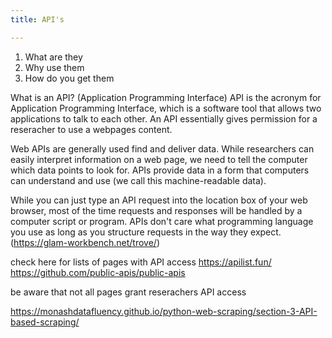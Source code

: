 ```yaml
---
title: API's

---
```

1.	What are they
2.	Why use them
3.	How do you get them

What is an API? (Application Programming Interface)
API is the acronym for Application Programming Interface, which is a software tool that allows two applications to talk to each other. 
An API essentially gives permission for a reseracher to use a webpages content.



Web APIs are generally used find and deliver data. While researchers can easily interpret information on a web page, we need to tell the computer which data points to look for. APIs provide data in a form that computers can understand and use (we call this machine-readable data).

While you can just type an API request into the location box of your web browser, most of the time requests and responses will be handled by a computer script or program. APIs don't care what programming language you use as long as you structure requests in the way they expect. (https://glam-workbench.net/trove/)

check here for lists of pages with API access
https://apilist.fun/
https://github.com/public-apis/public-apis

be aware that not all pages grant reserachers API access

https://monashdatafluency.github.io/python-web-scraping/section-3-API-based-scraping/
